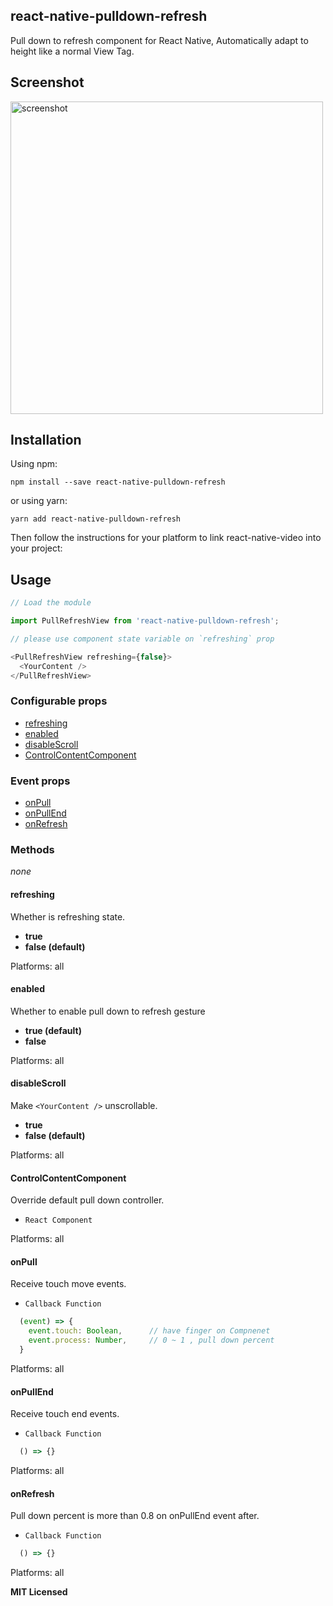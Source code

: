 ## react-native-pulldown-refresh

Pull down to refresh component for React Native, Automatically adapt to height like a normal View Tag.

## Screenshot

<img src="https://raw.githubusercontent.com/TokisakiYuu/react-native-pull-refresh/master/example/screenshot/Screenshot-2020-06-05-16-02-20-138.gif" height = "500" alt="screenshot" align=center />

## Installation

Using npm:

```shell
npm install --save react-native-pulldown-refresh
```

or using yarn:

```shell
yarn add react-native-pulldown-refresh
```

Then follow the instructions for your platform to link react-native-video into your project:

## Usage

```javascript
// Load the module

import PullRefreshView from 'react-native-pulldown-refresh';

// please use component state variable on `refreshing` prop

<PullRefreshView refreshing={false}>
  <YourContent />
</PullRefreshView>
```

### Configurable props
* [refreshing](#refreshing)
* [enabled](#enabled)
* [disableScroll](#disableScroll)
* [ControlContentComponent](#ControlContentComponent)

### Event props
* [onPull](#onPull)
* [onPullEnd](#onPullEnd)
* [onRefresh](#onRefresh)

### Methods
*none*


#### refreshing
Whether is refreshing state.
* **true**
* **false (default)**

Platforms: all

#### enabled
Whether to enable pull down to refresh gesture
* **true (default)**
* **false**

Platforms: all

#### disableScroll
Make ```<YourContent />``` unscrollable.
* **true**
* **false (default)**

Platforms: all

#### ControlContentComponent
Override default pull down controller.
* ```React Component```

Platforms: all

#### onPull
Receive touch move events.
* ```Callback Function```
```javascript
  (event) => {
    event.touch: Boolean,      // have finger on Compnenet
    event.process: Number,     // 0 ~ 1 , pull down percent
  }
```

Platforms: all

#### onPullEnd
Receive touch end events.
* ```Callback Function```
```javascript
  () => {}
```

Platforms: all

#### onRefresh
Pull down percent is more than 0.8 on onPullEnd event after.
* ```Callback Function```
```javascript
  () => {}
```

Platforms: all


**MIT Licensed**

